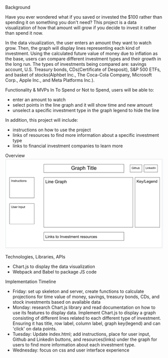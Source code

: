 Background

Have you ever wondered what if you saved or invested the $100 rather than spending it on something you don't need? This project is a data visualization of how that amount will grow if you decide to invest it rather than spend it now.

In the data visualization, the user enters an amount they want to watch grow. Then, the graph will display lines representing each kind of investment. Using the calculated future value of money due to inflation as the base, users can compare different investment types and their growth in the long run. The types of investments being compared are: savings account, U.S. Treasury bonds, CDs(Certificate of Desposit), S&P 500 ETFs, and basket of stocks(Alphbet Inc., The Coca-Cola Company, Microsoft Corp., Apple Inc., and Meta Platforms Inc.).  



Functionality & MVPs
In To Spend or Not to Spend, users will be able to:
 - enter an amount to watch
 - select points in the line graph and it will show time and new amount
 - unselect a specific investment type in the graph legend to hide the line
 
 In addition, this project will include:
 - instructions on how to use the project
 - links of resources to find more information about a specific investment type
 - links to financial investment companies to learn more
 
 
 Overview
 ![Overview](./imgs/image.png)



 Technologies, Libraries, APIs
 - Chart.js to display the data visualization
 - Webpack and Babel to package JS code



Implementation Timeline
- Friday: set up skeleton and server, create functions to calculate projections for time value of money, savings, treasury bonds, CDs, and stock investments based on available data
- Monday: research Chart.js library and read documentation on how to use its features to display data. Implement Chart.js to display a graph consisting of different lines related to each different type of investment. Ensuring it has title, row label, column label, graph key(legend) and can 'click' on data points. 
- Tuesday: Update index.html; add instructions, place for user input, Github and Linkedin buttons, and resources(links) under the graph for users to find more information about each investment type.
- Wednesday: focus on css and user interface experience 



